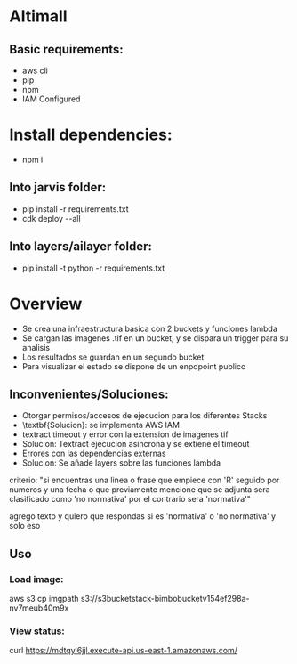 # AItimall
## Basic requirements:
- aws cli
- pip
- npm
- IAM Configured

# Install dependencies:
- npm i

## Into jarvis folder:
- pip install -r requirements.txt
- cdk deploy --all

## Into layers/ailayer folder:
- pip install -t python -r requirements.txt

# Overview
- Se crea una infraestructura basica con 2 buckets y funciones lambda 
- Se cargan las imagenes .tif en un bucket, y se dispara un trigger para su analisis
- Los resultados se guardan en un segundo bucket
- Para visualizar el estado se dispone de un enpdpoint publico

## Inconvenientes/Soluciones:
- Otorgar permisos/accesos de ejecucion para los diferentes Stacks
- \textbf{Solucion}: se implementa AWS IAM
- textract timeout y error con la extension de imagenes tif
- Solucion: Textract ejecucion asincrona y se extiene el timeout 
- Errores con las dependencias externas
- Solucion: Se añade layers sobre las funciones lambda

criterio: "si encuentras una linea o frase que empiece con 'R' seguido por numeros y una fecha o que previamente mencione que se adjunta sera clasificado como 'no normativa' por el contrario sera 'normativa'"

agrego texto y quiero que respondas si es 'normativa' o 'no normativa' y solo eso

## Uso
### Load image:
aws s3 cp imgpath s3://s3bucketstack-bimbobucketv154ef298a-nv7meub40m9x

### View status:
curl https://mdtqyl6jjl.execute-api.us-east-1.amazonaws.com/